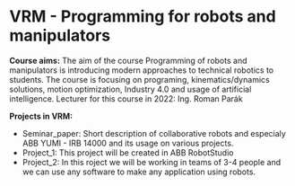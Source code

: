 # VRM - Programming for robots and manipulators

__Course aims:__ The aim of the course Programming of robots and manipulators is introducing modern approaches to technical robotics to students. The course is focusing on programing, kinematics/dynamics solutions, motion optimization, Industry 4.0 and usage of artificial intelligence. Lecturer for this course in 2022: Ing. Roman Parák

__Projects in VRM:__
- Seminar_paper: Short description of collaborative robots and especialy ABB YUMI - IRB 14000 and its usage on various projects.
- Project_1: This project will be created in ABB RobotStudio
- Project_2: In this roject we will be working in teams of 3-4 people and we can use any software to make any application using robots.

